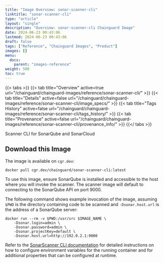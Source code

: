 ```yaml
---
title: "Image Overview: sonar-scanner-cli"
linktitle: "sonar-scanner-cli"
type: "article"
layout: "single"
description: "Overview: sonar-scanner-cli Chainguard Image"
date: 2024-06-23 00:43:06
lastmod: 2024-06-23 00:43:06
draft: false
tags: ["Reference", "Chainguard Images", "Product"]
images: []
menu: 
  docs: 
    parent: "images-reference"
weight: 500
toc: true
---
```


{{< tabs >}}
{{< tab title="Overview" active=true url="/chainguard/chainguard-images/reference/sonar-scanner-cli/" >}}
{{< tab title="Details" active=false url="/chainguard/chainguard-images/reference/sonar-scanner-cli/image_specs/" >}}
{{< tab title="Tags History" active=false url="/chainguard/chainguard-images/reference/sonar-scanner-cli/tags_history/" >}}
{{< tab title="Provenance" active=false url="/chainguard/chainguard-images/reference/sonar-scanner-cli/provenance_info/" >}}
{{</ tabs >}}



<!--overview:start-->
Scanner CLI for SonarQube and SonarCloud
<!--overview:end-->

## Download this Image

The image is available on `cgr.dev`:

```
docker pull cgr.dev/chainguard/sonar-scanner-cli:latest
```


<!--body:start-->
To use this image, ensure SonarQube is installed and accessible to the host where you will invoke the scanner. The scanner image will default to connecting to the SonarQube API on port 9000.

The following command shows example invocation of the image, assuming `$PWD` is the directory containing code to be scanned and `-Dsonar.host.url` is the address of a SonarQube server:

```
docker run --rm -v $PWD:/usr/src $IMAGE_NAME \
    -Dsonar.login=admin \
    -Dsonar.password=admin \
    -Dsonar.projectKey=default \
    -Dsonar.host.url=http://192.0.2.1:9000
```

 Refer to the [SonarScanner CLI documentation](https://docs.sonarsource.com/sonarqube/latest/analyzing-source-code/scanners/sonarscanner/#sonarscanner-from-docker-image) for detailed instructions on how to configure environment variables for the running container and for additional properties that can be configured at runtime.
<!--body:end-->


